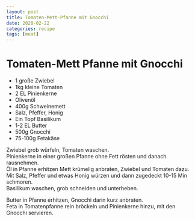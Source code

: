 ```yaml
---
layout: post
title: Tomaten-Mett-Pfanne mit Gnocchi
date: 2020-02-22
categories: recipe
tags: [meat]
---
```

# Tomaten-Mett Pfanne mit Gnocchi

- 1 große Zwiebel
- 1kg kleine Tomaten
- 2 EL Pinienkerne
- Olivenöl
- 400g Schweinemett
- Salz, Pfeffer, Honig
- Ein Topf Basilikum
- 1-2 EL Butter
- 500g Gnocchi
- 75-100g Fetakäse

Zwiebel grob würfeln, Tomaten waschen.  
Pinienkerne in einer großen Pfanne ohne Fett rösten und danach rausnehmen.  
Öl in Pfanne erhitzen Mett krümelig anbraten, Zwiebel und Tomaten dazu.  
Mit Salz, Pfeffer und etwas Honig würzen und dann zugedeckt 10-15 Min schmoren.  
Basilikum waschen, grob schneiden und unterheben.  
  
Butter in Pfanne erhitzen, Gnocchi darin kurz anbraten.  
Feta in Tomatenpfanne rein bröckeln und Pinienkerne hinzu, mit den Gnocchi servieren.  
